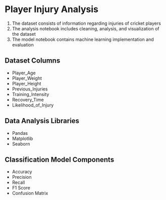 # Player Injury Analysis

1. The dataset consists of information regarding injuries of cricket players
2. The analysis notebook includes cleaning, analysis, and visualization of the dataset
3. The model notebook contains machine learning implementation and evaluation

## Dataset Columns

* Player_Age
* Player_Weight
* Player_Height
* Previous_Injuries
* Training_Intensity
* Recovery_Time
* Likelihood_of_Injury

## Data Analysis Libraries

* Pandas
* Matplotlib
* Seaborn

## Classification Model Components

* Accuracy
* Precision
* Recall
* F1 Score
* Confusion Matrix
